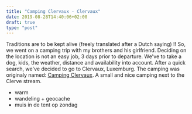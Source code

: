 ```yaml
---
title: "Camping Clervaux - Clervaux"
date: 2019-08-28T14:40:06+02:00
draft: true
type: "post"
---
```


Traditions are to be kept alive (freely translated after a Dutch saying) !! So, we went on a camping trip with my brothers and his girlfriend. Deciding on the location is not an easy job, 3 days prior to departure. We've to take a dog, kids, the weather, distance and availability into account. After a quick search, we've decided to go to Clervaux, Luxemburg. The camping was originaly named: [Camping Clervaux](https://www.camping-clervaux.lu/). A small and nice camping next to the Clerve stream.


* warm
* wandeling + geocache
* muis in de tent op zondag
